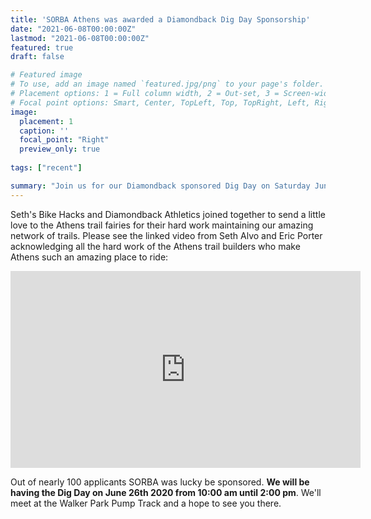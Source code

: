 ```yaml
---
title: 'SORBA Athens was awarded a Diamondback Dig Day Sponsorship'
date: "2021-06-08T00:00:00Z"
lastmod: "2021-06-08T00:00:00Z"
featured: true
draft: false

# Featured image
# To use, add an image named `featured.jpg/png` to your page's folder.
# Placement options: 1 = Full column width, 2 = Out-set, 3 = Screen-width
# Focal point options: Smart, Center, TopLeft, Top, TopRight, Left, Right, BottomLeft, Bottom, BottomRight
image:
  placement: 1
  caption: ''
  focal_point: "Right"
  preview_only: true
  
tags: ["recent"]

summary: "Join us for our Diamondback sponsored Dig Day on Saturday June 26th at Walker Park. Drop in between 9 AM and 3 PM"
---
```


Seth's Bike Hacks and Diamondback Athletics joined together to send a little love to the Athens trail fairies for their hard work maintaining our amazing network of trails.  Please see the linked video from Seth Alvo and Eric Porter acknowledging all the hard work of the Athens trail builders who make Athens such an amazing place to ride:

<div style="text-align: center">
<iframe width="560" height="315" src="https://www.youtube.com/embed/v7D3szAECZk" title="YouTube video player" frameborder="0" allow="accelerometer; autoplay; clipboard-write; encrypted-media; gyroscope; picture-in-picture" allowfullscreen></iframe>
</div>

Out of nearly 100 applicants SORBA was lucky be sponsored. **We will be having the Dig Day on June 26th 2020 from 10:00 am until 2:00 pm**.  We'll meet at the Walker Park Pump Track and a hope to see you there.

